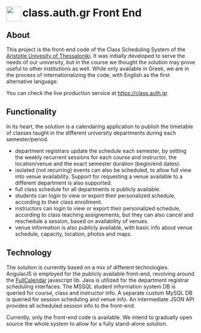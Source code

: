 # class.auth.gr Front End<img src="https://user-images.githubusercontent.com/6997990/33650415-90e07842-da6a-11e7-9f42-f8da1fd90f71.png" align="left" width="40">

## About
This project is the front-end code of the Class Scheduling System of the [Aristotle Univesity of Thessaloniki](https://www.auth.gr/). It was initially developed to serve the needs of our university, but in the course we thought the solution may prove useful to other institutions as well. While only available in Greek, we are in the process of internationalizing the code, with English as the first alternative language.

You can check the live production service at https://class.auth.gr.

## Functionality
In its heart, the solution is a calendaring application to publish the timetable of classes taught in the different university departments during each semester/period. 

* department registrars update the schedule each semester, by setting the weekly recurrent sessions for each course and instructor, the location/venue and the exact semester duration (begin/end dates).
* isolated (not recurring) events can also be scheduled, to allow full view into venue availability. Support for requesting a venue available to a different department is also supported.
* full class schedule for all departments is publicly available.
* students can login to view or export their personalized schedule, according to their class enrollment.
* instructors can login to view or export their personalized schedule, according to class teaching assignements, but they can also cancel and reschedule a session, based on availability of venues.
* venue information is also publicly available, with basic info about venue schedule, capacity, location, photos and maps.

## Technology
The solution is currently based on a mix of different technologies. AngularJS is employed for the publicly available front-end, revolving around the [FullCalendar](https://fullcalendar.io/) javascript lib. Java is utilized for the department registrar scheduling interfaces. The MSSQL student information system DB is queried for course, class and instructor info. A separate custom MySQL DB is queried for session scheduling and venue info. An intermediate JSON API provides all scheduled session info to the front-end.

Currently, only the front-end code is available. We intend to gradually open source the whole system to allow for a fully stand-alone solution.

